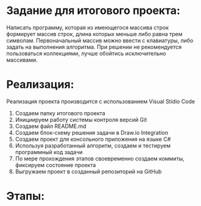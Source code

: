 # Задание для итогового проекта:
Написать программу, которая из имеющегося массива строк формирует массив строк, длина которых меньше либо равна трем символам. Первоначальный массив можно ввести с клавиатуры, либо задать на выполнения алгоритма. При решении не рекомендуется пользоваться коллекциями, лучше обойтись исключительно массивами.
# Реализация:
Реализация проекта производится с использованием Visual Stidio Code
1. Создаем папку итогового проекта
2. Инициируем работу системы контроля версий Git
3. Создаем файл README.md
4. Создаем блок-схему решения задачи в Draw.io Integration
5. Создаем проект для консольного приложения на языке C#
6. Используя разработанный алгоритм, создаем и тестируем программный код задачи
7. По мере прохождения этапов своевременно создаем коммиты, фиксируем состояние проекта
8. Выгружаем проект в созданный репозиторий на GitHub

# Этапы:
